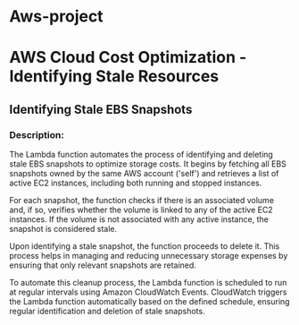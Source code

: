 # Aws-project

# AWS Cloud Cost Optimization - Identifying Stale Resources

## Identifying Stale EBS Snapshots

### Description:

The Lambda function automates the process of identifying and deleting stale EBS snapshots to optimize storage costs. It begins by fetching all EBS snapshots owned by the same AWS account ('self') and retrieves a list of active EC2 instances, including both running and stopped instances.

For each snapshot, the function checks if there is an associated volume and, if so, verifies whether the volume is linked to any of the active EC2 instances. If the volume is not associated with any active instance, the snapshot is considered stale.

Upon identifying a stale snapshot, the function proceeds to delete it. This process helps in managing and reducing unnecessary storage expenses by ensuring that only relevant snapshots are retained.

To automate this cleanup process, the Lambda function is scheduled to run at regular intervals using Amazon CloudWatch Events. CloudWatch triggers the Lambda function automatically based on the defined schedule, ensuring regular identification and deletion of stale snapshots.

